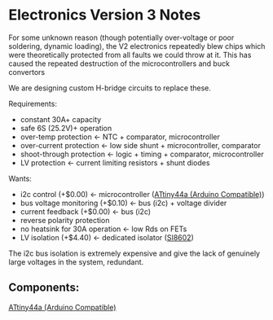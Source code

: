 # Electronics Version 3 Notes

For some unknown reason (though potentially over-voltage or poor soldering, dynamic loading), the V2 electronics repeatedly blew chips which were theoretically protected from all faults we could throw at it. This has caused the repeated destruction of the microcontrollers and buck convertors

We are designing custom H-bridge circuits to replace these.

Requirements:
 - constant 30A+ capacity
 - safe 6S (25.2V)+ operation
 - over-temp protection <- NTC + comparator, microcontroller
 - over-current protection <- low side shunt + microcontroller, comparator
 - shoot-through protection <- logic + timing + comparator, microcontroller
 - LV protection <- current limiting resistors + shunt diodes

Wants:
 - i2c control (+$0.00) <- microcontroller ([ATtiny44a (Arduino Compatible)](https://www.digikey.com.au/product-detail/en/microchip-technology/ATTINY44A-SSUR/ATTINY44A-SSURCT-ND/3441005))
 - bus voltage monitoring (+$0.10) <- bus (i2c) + voltage divider
 - current feedback (+$0.00) <- bus (i2c)
 - reverse polarity protection
 - no heatsink for 30A operation <- low Rds on FETs
 - LV isolation (+$4.40) <- dedicated isolator ([SI8602](https://www.digikey.com.au/product-detail/en/silicon-labs/SI8602AC-B-IS/336-2050-5-ND/2623285))

The i2c bus isolation is extremely expensive and give the lack of genuinely large voltages in the system, redundant.

## Components:

[ATtiny44a (Arduino Compatible)](https://www.digikey.com.au/product-detail/en/microchip-technology/ATTINY44A-SSUR/ATTINY44A-SSURCT-ND/3441005)
